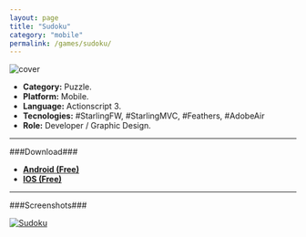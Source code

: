 ```yaml
---
layout: page
title: "Sudoku"
category: "mobile"
permalink: /games/sudoku/
---
```


![cover]({{site.baseurl}}/images/thumb/thumb_sudoku.jpeg)

+ **Category:** Puzzle.
+ **Platform:** Mobile.
+ **Language:** Actionscript 3.
+ **Tecnologies:** #StarlingFW, #StarlingMVC, #Feathers, #AdobeAir
+ **Role:** Developer / Graphic Design.

* * *

###Download###

+ **[Android (Free)](https://play.google.com/store/apps/details?id=air.setzer.sudoku)**
+ **[IOS (Free)](https://itunes.apple.com/us/app/sudoku-setzer/id1015680356)**

* * *

###Screenshots###

[![Sudoku]({{site.baseurl}}/images/screenshots/game_sudoku.png)]({{site.baseurl}}/images/screenshots/game_sudoku.png)